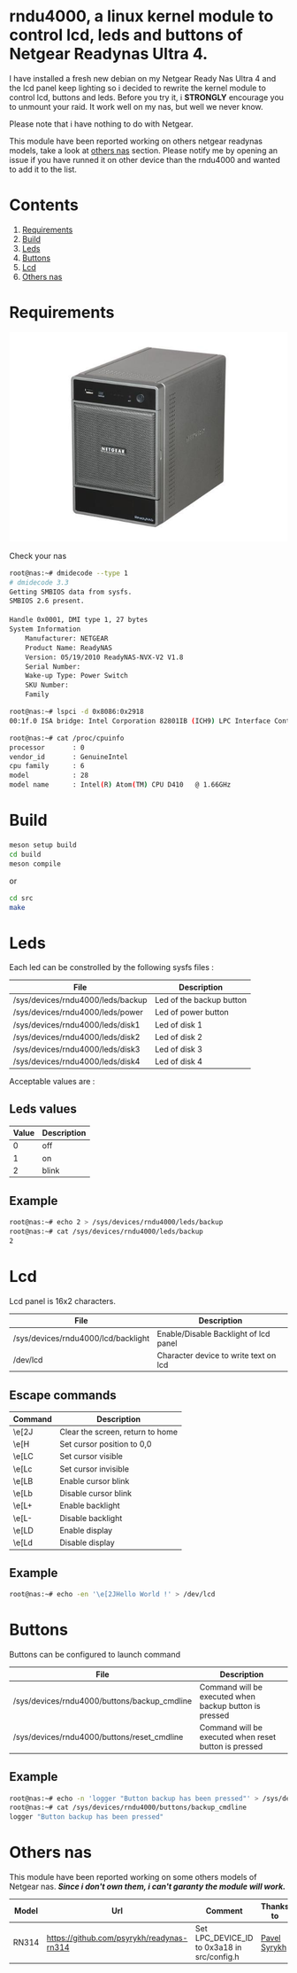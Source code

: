 # rndu4000, a linux kernel module to control lcd, leds and buttons of Netgear Readynas Ultra 4.

I have installed a fresh new debian on my Netgear Ready Nas Ultra 4 and the lcd panel keep lighting so i decided to rewrite the kernel module to control lcd, buttons and leds.
Before you try it, i **STRONGLY** encourage you to unmount your raid. It work well on my nas, but well we never know.

Please note that i have nothing to do with Netgear.

This module have been reported working on others netgear readynas models, take a look at [others nas](#others-nas) section. Please notify me by opening an issue if you have runned it on other device than the rndu4000 and wanted to add it to the list.


# Contents
1. [Requirements](#requirements)
2. [Build](#build)
2. [Leds](#leds)
3. [Buttons](#buttons)
4. [Lcd](#lcd)
5. [Others nas](#others-nas)



# Requirements

![Netgear Readynas Ultra 4 (RNDU4000)](doc/rndu4000.jpg)


 Check your nas

```bash
root@nas:~# dmidecode --type 1
# dmidecode 3.3
Getting SMBIOS data from sysfs.
SMBIOS 2.6 present.

Handle 0x0001, DMI type 1, 27 bytes
System Information
    Manufacturer: NETGEAR
    Product Name: ReadyNAS
    Version: 05/19/2010 ReadyNAS-NVX-V2 V1.8
    Serial Number:
    Wake-up Type: Power Switch
    SKU Number:
    Family
```

```bash
root@nas:~# lspci -d 0x8086:0x2918
00:1f.0 ISA bridge: Intel Corporation 82801IB (ICH9) LPC Interface Controller (rev 02)
```


```bash
root@nas:~# cat /proc/cpuinfo
processor       : 0
vendor_id       : GenuineIntel
cpu family      : 6
model           : 28
model name      : Intel(R) Atom(TM) CPU D410   @ 1.66GHz
```

# Build

```bash
meson setup build
cd build
meson compile
```
or

```bash
cd src
make
```

# Leds

Each led can be constrolled by the following sysfs files :

|  File                                 | Description              |
|---------------------------------------|--------------------------|
| /sys/devices/rndu4000/leds/backup     | Led of the backup button |
| /sys/devices/rndu4000/leds/power      | Led of power button      |
| /sys/devices/rndu4000/leds/disk1      | Led of disk 1            |
| /sys/devices/rndu4000/leds/disk2      | Led of disk 2            |
| /sys/devices/rndu4000/leds/disk3      | Led of disk 3            |
| /sys/devices/rndu4000/leds/disk4      | Led of disk 4            |


Acceptable values are :

## Leds values

| Value | Description |
|-------|-------------|
|   0   |   off       |
|   1   |   on        |
|   2   |   blink     |


## Example

```bash
root@nas:~# echo 2 > /sys/devices/rndu4000/leds/backup
root@nas:~# cat /sys/devices/rndu4000/leds/backup
2
```


# Lcd

Lcd panel is 16x2 characters.

|  File                                     | Description                            |
|-------------------------------------------|----------------------------------------|
| /sys/devices/rndu4000/lcd/backlight       | Enable/Disable Backlight of lcd panel  |
| /dev/lcd                                  | Character device to write text on lcd  |


## Escape commands

|  Command   | Description                     |
|------------|---------------------------------|
| \e[2J      | Clear the screen, return to home|
| \e[H       | Set cursor position to 0,0      |
| \e[LC      | Set cursor visible              |
| \e[Lc      | Set cursor invisible            |
| \e[LB      | Enable cursor blink             |
| \e[Lb      | Disable cursor blink            |
| \e[L+      | Enable backlight                |
| \e[L-      | Disable backlight               |
| \e[LD      | Enable display                  |
| \e[Ld      | Disable display                 |

## Example

```bash
root@nas:~# echo -en '\e[2JHello World !' > /dev/lcd
```

# Buttons

Buttons can be configured to launch command

|  File                                         | Description                                            |
|-----------------------------------------------|--------------------------------------------------------|
| /sys/devices/rndu4000/buttons/backup_cmdline  | Command will be executed when backup button is pressed |
| /sys/devices/rndu4000/buttons/reset_cmdline   | Command will be executed when reset button is pressed  |


## Example

```bash
root@nas:~# echo -n 'logger "Button backup has been pressed"' > /sys/devices/rndu4000/buttons/backup_cmdline
root@nas:~# cat /sys/devices/rndu4000/buttons/backup_cmdline
logger "Button backup has been pressed"
```


# Others nas

This module have been reported working on some others models of Netgear nas. ***Since i don't own them, i can't garanty the module will work.***

| Model    | Url                                         | Comment                                      | Thanks to                                                  |
|----------|---------------------------------------------|----------------------------------------------|------------------------------------------------------------|
| RN314    |   https://github.com/psyrykh/readynas-rn314 | Set LPC_DEVICE_ID  to 0x3a18 in src/config.h | [Pavel Syrykh](https://github.com/psyrykh)     |
